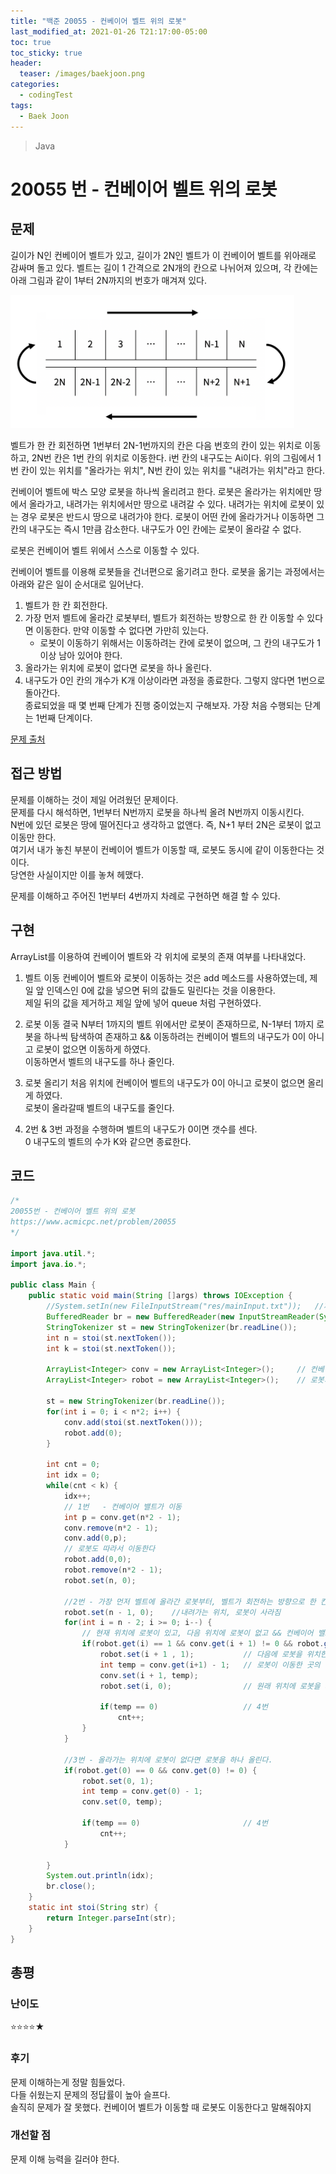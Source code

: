 ```yaml
---
title: "백준 20055 - 컨베이어 벨트 위의 로봇"
last_modified_at: 2021-01-26 T21:17:00-05:00
toc: true
toc_sticky: true
header:
  teaser: /images/baekjoon.png
categories: 
  - codingTest
tags:
  - Baek Joon
---
```


> Java

20055 번 - 컨베이어 벨트 위의 로봇
=============
 
## 문제
길이가 N인 컨베이어 벨트가 있고, 길이가 2N인 벨트가 이 컨베이어 벨트를 위아래로 감싸며 돌고 있다. 벨트는 길이 1 간격으로 2N개의 칸으로 나뉘어져 있으며, 각 칸에는 아래 그림과 같이 1부터 2N까지의 번호가 매겨져 있다.  

<img src="/images/codingTest/bj_20055/problem.png" width="90%" height="90%">  

벨트가 한 칸 회전하면 1번부터 2N-1번까지의 칸은 다음 번호의 칸이 있는 위치로 이동하고, 2N번 칸은 1번 칸의 위치로 이동한다. i번 칸의 내구도는 Ai이다. 위의 그림에서 1번 칸이 있는 위치를 "올라가는 위치", N번 칸이 있는 위치를 "내려가는 위치"라고 한다.  

컨베이어 벨트에 박스 모양 로봇을 하나씩 올리려고 한다. 로봇은 올라가는 위치에만 땅에서 올라가고, 내려가는 위치에서만 땅으로 내려갈 수 있다. 내려가는 위치에 로봇이 있는 경우 로봇은 반드시 땅으로 내려가야 한다. 로봇이 어떤 칸에 올라가거나 이동하면 그 칸의 내구도는 즉시 1만큼 감소한다. 내구도가 0인 칸에는 로봇이 올라갈 수 없다.  

로봇은 컨베이어 벨트 위에서 스스로 이동할 수 있다.  

컨베이어 벨트를 이용해 로봇들을 건너편으로 옮기려고 한다. 로봇을 옮기는 과정에서는 아래와 같은 일이 순서대로 일어난다.  

1. 벨트가 한 칸 회전한다.
2. 가장 먼저 벨트에 올라간 로봇부터, 벨트가 회전하는 방향으로 한 칸 이동할 수 있다면 이동한다. 만약 이동할 수 없다면 가만히 있는다.
	* 로봇이 이동하기 위해서는 이동하려는 칸에 로봇이 없으며, 그 칸의 내구도가 1 이상 남아 있어야 한다.
3. 올라가는 위치에 로봇이 없다면 로봇을 하나 올린다.
4. 내구도가 0인 칸의 개수가 K개 이상이라면 과정을 종료한다. 그렇지 않다면 1번으로 돌아간다.  
종료되었을 때 몇 번째 단계가 진행 중이었는지 구해보자. 가장 처음 수행되는 단계는 1번째 단계이다.  

[문제 출처](https://www.acmicpc.net/problem/20055)  

## 접근 방법
문제를 이해하는 것이 제일 어려웠던 문제이다.  
문제를 다시 해석하면, 1번부터 N번까지 로봇을 하나씩 올려 N번까지 이동시킨다.  
N번에 있던 로봇은 땅에 떨어진다고 생각하고 없앤다. 즉, N+1 부터 2N은 로봇이 없고 이동만 한다.  
여기서 내가 놓친 부분이 컨베이어 벨트가 이동할 때, 로봇도 동시에 같이 이동한다는 것이다.  
당연한 사실이지만 이를 놓쳐 헤맸다.  

문제를 이해하고 주어진 1번부터 4번까지 차례로 구현하면 해결 할 수 있다.  

## 구현 
ArrayList를 이용하여 컨베이어 벨트와 각 위치에 로봇의 존재 여부를 나타내었다.  
1. 벨트 이동
컨베이어 벨트와 로봇이 이동하는 것은 add 메소드를 사용하였는데, 제일 앞 인덱스인 0에 값을 넣으면 뒤의 값들도 밀린다는 것을 이용한다.  
제일 뒤의 값을 제거하고 제일 앞에 넣어 queue 처럼 구현하였다.  

2. 로봇 이동
결국 N부터 1까지의 벨트 위에서만 로봇이 존재하므로, N-1부터 1까지 로봇을 하나씩 탐색하여 존재하고 && 이동하려는 컨베이어 벨트의 내구도가 0이 아니고 로봇이 없으면 이동하게 하였다.  
이동하면서 벨트의 내구도를 하나 줄인다.  

3. 로봇 올리기
처음 위치에 컨베이어 벨트의 내구도가 0이 아니고 로봇이 없으면 올리게 하였다.  
로봇이 올라갈때 벨트의 내구도를 줄인다.  

4. 2번 & 3번 과정을 수행하며 벨트의 내구도가 0이면 갯수를 센다.  
0 내구도의 벨트의 수가 K와 같으면 종료한다.  

## 코드
```java
/*
20055번 - 컨베이어 벨트 위의 로봇
https://www.acmicpc.net/problem/20055
*/

import java.util.*;
import java.io.*;

public class Main {
    public static void main(String []args) throws IOException {        
    	//System.setIn(new FileInputStream("res/mainInput.txt"));	//제출 할 때 주석해야함
    	BufferedReader br = new BufferedReader(new InputStreamReader(System.in));
    	StringTokenizer st = new StringTokenizer(br.readLine());
    	int n =	stoi(st.nextToken());
    	int k = stoi(st.nextToken());
    	
    	ArrayList<Integer> conv = new ArrayList<Integer>();		// 컨베이어 벨트
    	ArrayList<Integer> robot = new ArrayList<Integer>();	// 로봇의 위친
    	
    	st = new StringTokenizer(br.readLine());
    	for(int i = 0; i < n*2; i++) {
    		conv.add(stoi(st.nextToken()));
    		robot.add(0);
    	}
    	
    	int cnt = 0;
    	int idx = 0;
    	while(cnt < k) {
    		idx++;
    		// 1번	- 컨베이어 밸트가 이동
    		int p = conv.get(n*2 - 1);
    		conv.remove(n*2 - 1);
    		conv.add(0,p);
    		// 로봇도 따라서 이동한다
    		robot.add(0,0);
    		robot.remove(n*2 - 1);
    		robot.set(n, 0);
    		
    		//2번 - 가장 먼저 벨트에 올라간 로봇부터, 벨트가 회전하는 방향으로 한 칸 이동할 수 있다면 이동한다.
    		robot.set(n - 1, 0);	//내려가는 위치, 로봇이 사라짐
    		for(int i = n - 2; i >= 0; i--) {
    			// 현재 위치에 로봇이 있고, 다음 위치에 로봇이 없고 && 컨베이어 밸트의 내구도가 0이 아니면
    			if(robot.get(i) == 1 && conv.get(i + 1) != 0 && robot.get(i + 1) != 1) {
    				robot.set(i + 1 , 1);			// 다음에 로봇을 위치한다
    				int temp = conv.get(i+1) - 1;	// 로봇이 이동한 곳의 내구도 감소 
        			conv.set(i + 1, temp);			
        			robot.set(i, 0);				// 원래 위치에 로봇을 제거
        			
        			if(temp == 0)					// 4번
        				cnt++;
        		}
    		}
    		
    		//3번 - 올라가는 위치에 로봇이 없다면 로봇을 하나 올린다.
    		if(robot.get(0) == 0 && conv.get(0) != 0) {
    			robot.set(0, 1);
    			int temp = conv.get(0) - 1;
    			conv.set(0, temp);
    			
    			if(temp == 0)						// 4번
    				cnt++;
    		}
    		
    	}
    	System.out.println(idx);
    	br.close();
    }
    static int stoi(String str) {
    	return Integer.parseInt(str);
    }
}
```

## 총평
### 난이도
⭐⭐⭐⭐★
### 후기
문제 이해하는게 정말 힘들었다.  
다들 쉬웠는지 문제의 정답률이 높아 슬프다.  
솔직히 문제가 잘 못했다. 컨베이어 벨트가 이동할 때 로봇도 이동한다고 말해줘야지  
### 개선할 점
문제 이해 능력을 길러야 한다.  